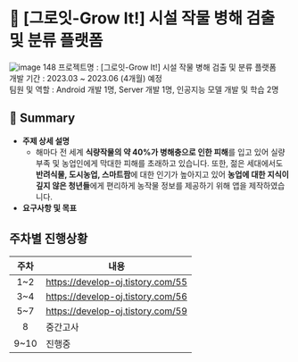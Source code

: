 # 🌿 [그로잇-Grow It!] 시설 작물 병해 검출 및 분류 플랫폼

![image 148](https://user-images.githubusercontent.com/98886487/236539788-8be66d56-a828-40f4-96cf-366ffbdaeb47.png)
프로젝트명 : [그로잇-Grow It!] 시설 작물 병해 검출 및 분류 플랫폼   
개발 기간 : 2023.03 ~ 2023.06 (4개월) 예정   
팀원 및 역할 : Android 개발 1명, Server 개발 1명, 인공지능 모델 개발 및 학습 2명   

## 📝 Summary
* **주제 상세 설명**   
  * 해마다 전 세계 **식량작물의 약 40%가 병해충으로 인한 피해**를 입고 있어 실량부족 및 농업인에게 막대한 피해를 초래하고 있습니다. 또한,  젊은 세대에서도 **반려식물, 도시농업, 스마트팜**에 대한 인기가 높아지고 있어 **농업에 대한 지식이 깊지 않은 청년들**에게 편리하게 농작물 정보를 제공하기 위해 앱을 제작하였습니다.
* **요구사항 및 목표**   

## 주차별 진행상황
|주차|내용|
|:---:|---|
|1~2|https://develop-oj.tistory.com/55|
|3~4|https://develop-oj.tistory.com/56|
|5~7|https://develop-oj.tistory.com/59|
|8|중간고사|
|9~10|진행중|

